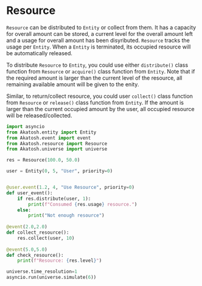 # Resource

`Resource` can be distributed to `Entity` or collect from them. It has a capacity for overall amount can be stored, a current level for the overall amount left and a usage for overall amount has been disyributed. `Resource` tracks the usage per `Entity`. When a `Entity` is terminated, its occupied resource will be automatically released.

To distribute `Resource` to `Entity`, you could use either `distribute()` class function from `Resource` or `acquire()` class function from `Entity`. Note that if the required amount is larger than the current level of the resource, all remaining available amount will be given to the enity.

Similar, to return/collect resource, you could user `collect()` class function from `Resource` or `release()` class function from `Entity`. If the amount is larger than the current occupied amount by the user, all occupied resource will be released/collected.

```py
import asyncio
from Akatosh.entity import Entity
from Akatosh.event import event
from Akatosh.resource import Resource
from Akatosh.universe import universe

res = Resource(100.0, 50.0)

user = Entity(0, 5, "User", priority=0)


@user.event(1.2, 4, "Use Resource", priority=0)
def user_event():
    if res.distribute(user, 1):
        print(f"Consumed {res.usage} resource.")
    else:
        print("Not enough resource")
        
@event(2.0,2.0)
def collect_resource():
    res.collect(user, 10)
        
@event(5.0,5.0)
def check_resource():
    print(f"Resource: {res.level}")

universe.time_resolution=1
asyncio.run(universe.simulate(6))
```
